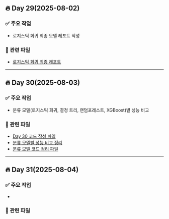 ## 🔥 Day 29(2025-08-02)

### ✅ 주요 작업
- 로지스틱 회귀 최종 모델 레포트 작성

### 📂 관련 파일
- [로지스틱 회귀 최종 레포트](day1/20250801day28.ipynb)

---
## 🔥 Day 30(2025-08-03)

### ✅ 주요 작업
- 분류 모델(로지스틱 회귀, 결정 트리, 랜덤포레스트, XGBoost)별 성능 비교

### 📂 관련 파일
- [Day 30 코드 작성 파일](day2/20250803day30.py)
- [분류 모델별 성능 비교 정리](day2/20250803day30.md)
- [분류 모델 코드 정리 파일](day2/20250803day30.ipynb)

---
## 🔥 Day 31(2025-08-04)

### ✅ 주요 작업
- 

### 📂 관련 파일